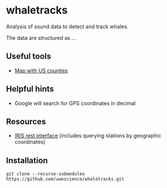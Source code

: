 # whaletracks
Analysis of sound data to detect and track whales.

The data are structured as ...

## Useful tools

- [Map with US counties](https://www.randymajors.com/p/countygmap.html)

## Helpful hints

- Google will search for GPS coordinates in decimal

## Resources

- [IRIS rest interface](https://service.iris.edu/irisws/fedcatalog/1/) (includes querying stations by geographic coordinates)


## Installation
``git clone --recurse-submodules https://github.com/uwescience/whaletracks.git``
